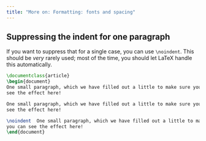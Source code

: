 ```yaml
---
title: "More on: Formatting: fonts and spacing"
---
```


## Suppressing the indent for one paragraph

 If you want to suppress that for a single case, you can use `\noindent`.
 This should be _very_ rarely used; most of the time, you should let LaTeX
 handle this automatically.

 ```latex
 \documentclass{article}
 \begin{document}
 One small paragraph, which we have filled out a little to make sure you can
 see the effect here!

 One small paragraph, which we have filled out a little to make sure you can
 see the effect here!

 \noindent  One small paragraph, which we have filled out a little to make sure
 you can see the effect here!
 \end{document}
 ```
